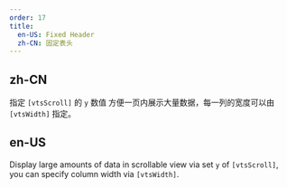 ```yaml
---
order: 17
title:
  en-US: Fixed Header
  zh-CN: 固定表头
---
```


## zh-CN

指定 `[vtsScroll]` 的 `y` 数值 方便一页内展示大量数据，每一列的宽度可以由 `[vtsWidth]` 指定。

## en-US

Display large amounts of data in scrollable view via set `y` of `[vtsScroll]`, you can specify column width via `[vtsWidth]`.

